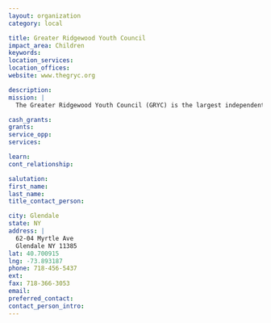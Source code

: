 ```yaml
---
layout: organization
category: local

title: Greater Ridgewood Youth Council
impact_area: Children
keywords: 
location_services: 
location_offices: 
website: www.thegryc.org

description: 
mission: |
  The Greater Ridgewood Youth Council (GRYC) is the largest independent youth serving agency within Community Board 5, presently serving close to 6,000 children and families annually.  The GRYC is a not-for-profit agency that provides mutli-services.  Its programs are focused on education, recreation, counseling, truancy prevention, job readiness and employment opportunities, as well as a host of other services.

cash_grants: 
grants: 
service_opp: 
services: 

learn: 
cont_relationship: 

salutation: 
first_name: 
last_name: 
title_contact_person: 

city: Glendale
state: NY
address: |
  62-04 Myrtle Ave  
  Glendale NY 11385
lat: 40.700915
lng: -73.893187
phone: 718-456-5437
ext: 
fax: 718-366-3053
email: 
preferred_contact: 
contact_person_intro: 
---
```

